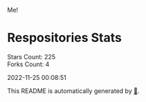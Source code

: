 Me!

# Respositories Stats
Stars Count: 225  
Forks Count: 4

2022-11-25 00:08:51  

This README is automatically generated by [🐰](https://github.com/rnitta/rnitta).
